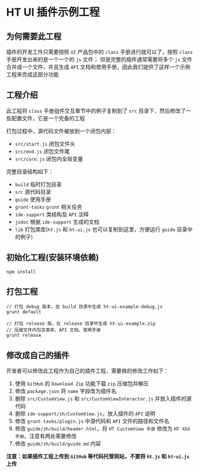 # HT UI 插件示例工程

## 为何需要此工程

插件的开发工作只需要按照 `UI` 产品包中的 `class` 手册进行就可以了，按照 `class` 手册开发出来的是一个一个的 `js` 文件；
但是完整的插件通常需要将多个 `js` 文件合并成一个文件，并且生成 `API` 文档和使用手册，因此我们提供了这样一个示例工程来完成这部分功能

## 工程介绍

此工程将 `class` 手册组件交互章节中的例子复制到了 `src` 目录下，然后修改了一些配置文件，它是一个完备的工程

打包过程中，源代码文件被放到一个闭包内部：

* `src/start.js` 闭包文件头
* `src/end.js` 闭包文件尾
* `src/core.js` 闭包内全局变量

完整目录结构如下：

* `build` 临时打包目录
* `src` 源代码目录
* `guide` 使用手册
* `grunt-tasks` `grunt` 相关任务
* `ide-support` 类结构及 `API` 注释
* `jsdoc` 根据 `ide-support` 生成的文档
* `lib` 打包类库(`ht.js` 和 `ht-ui.js` 也可以复制到这里，方便运行 `guide` 目录中的例子)


## 初始化工程(安装环境依赖)

    npm install

## 打包工程

    // 打包 debug 版本，在 build 目录中生成 ht-ui-example-debug.js
    grunt default

    // 打包 release 版，在 release 目录中生成 ht-ui-example.zip
    // 压缩文件内包含类库、API 文档、使用手册
    grunt release

## 修改成自己的插件

开发者可以修改此工程作为自己的插件工程，需要做的修改工作如下：

1. 使用 `GitHub` 的 `Download Zip` 功能下载 `zip` 压缩包并解压
2. 修改 `package.json` 将 `name` 字段改为插件名
3. 删除 `src/CustomView.js` 和 `src/CustomViewInteractor.js` 并放入插件的源代码
4. 删除 `ide-support/zh/CustomView.js`，放入插件的 `API` 说明
5. 修改 `grunt-tasks/plugin.js` 中源代码和 `API` 文件的路径和文件名
6. 修改 `guide/zh/build/header.html`，将 `HT CustomView 手册` 修改为 `HT XXX 手册`，注意有两处需要修改
7. 修改 `guide/zh/build/guide.md` 内容

**注意：如果插件工程上传到 `GitHub` 等代码托管网站，不要将 `ht.js` 和 `ht-ui.js` 上传**
